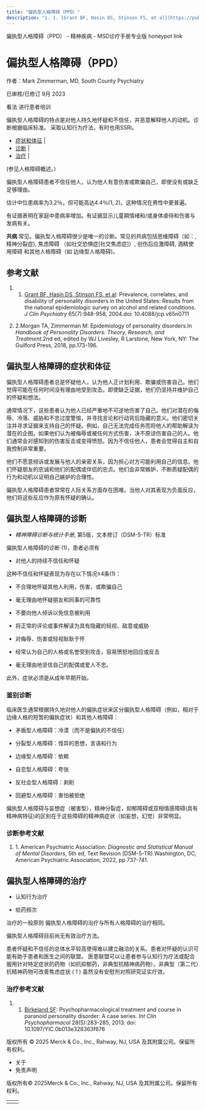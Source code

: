 ```yaml
---
title: "偏执型人格障碍（PPD）"
description: "1. 1. [Grant BF, Hasin DS, Stinson FS, et al](https://pubmed.ncbi.nlm.nih.gov/15291684/): Prevalence, correlates, and disability of personality disorders in the United States: Results from the national epidemiologic survey on alcohol and related conditions. _J Clin Psychiatry_ 65(7):948-958, 2004.doi: 10.4088/jcp.v65n0711"
---
```


﻿偏执型人格障碍（PPD） - 精神疾病 - MSD诊疗手册专业版 honeypot link

# 偏执型人格障碍（PPD）

作者：Mark Zimmerman, MD, South County Psychiatry

已审核/已修订 9月 2023

看法 进行患者培训

偏执型人格障碍的特点是对他人持久地怀疑和不信任，并恶意解释他人的动机。诊断根据临床标准。 采取认知行为疗法，有时也用SSRI。

- [症状和体征](#症状和体征_v25246474_zh) \|
- [诊断](#诊断_v25246480_zh) \|
- [治疗](#治疗_v25246520_zh) \|

(参见人格障碍概述。）

偏执型人格障碍患者不信任他人，认为他人有意伤害或欺骗自己，即使没有或缺乏足够理由。

估计中位患病率为3.2％，但可能高达4.4％(1, 2)。这种情况在男性中更普遍。

有证据表明在家庭中患病率增加。有证据显示儿童期情绪和/或身体虐待和伤害与发病有关。

**共病** 常见。偏执型人格障碍很少是唯一的诊断。常见的共病包括思维障碍（如：, 精神分裂症), 焦虑障碍 （如社交恐惧症\[社交焦虑症\]）, 创伤后应激障碍, 酒精使用障碍 和其他人格障碍（如 边缘型人格障碍)。

## 参考文献

1. 1. [Grant BF, Hasin DS, Stinson FS, et al](https://pubmed.ncbi.nlm.nih.gov/15291684/): Prevalence, correlates, and disability of personality disorders in the United States: Results from the national epidemiologic survey on alcohol and related conditions. _J Clin Psychiatry_ 65(7):948-958, 2004.doi: 10.4088/jcp.v65n0711

2. 2.Morgan TA, Zimmerman M: Epidemiology of personality disorders.In _Handbook of Personality Disorders: Theory, Research, and Treatment_.2nd ed, edited by WJ Livesley, R Larstone, New York, NY: The Guilford Press, 2018, pp.173-196.


## 偏执型人格障碍的症状和体征

偏执型人格障碍患者总是怀疑他人，认为他人正计划利用、欺骗或伤害自己。他们觉得可能在任何时间没有理由地受到攻击。即使缺乏证据，他们仍坚持并维护自己的怀疑和想法。

通常情况下，这些患者认为他人已经严重地不可逆地伤害了自己。他们对潜在的侮辱、冷落、威胁和不忠过度警惕，并寻找言论和行动背后隐藏的意义。他们密切关注并寻求证据来支持自己的怀疑。例如，自己无法完成任务而将他人的帮助解读为潜在的企图。如果他们认为被侮辱或被任何方式伤害，决不原谅伤害自己的人。他们通常会对感知到的伤害反击或变得愤怒。因为不信任他人，患者会觉得自主和自我控制非常重要。

他们不愿意倾诉或发展与他人的亲密关系，因为担心对方可能利用自己的信息。他们怀疑朋友的忠诚和他们的配偶或伴侣的忠贞。他们会非常嫉妒，不断质疑配偶的行为和动机以证明自己嫉妒的合理性。

偏执型人格障碍患者常常在人际关系方面存在困难。当他人对其表现为负面反应，他们将这些反应作为原有怀疑的确认。

## 偏执型人格障碍的诊断

- _精神障碍诊断与统计手册_, 第5版，文本修订（DSM-5-TR）标准


偏执型人格障碍的诊断 (1)，患者必须有

- 对他人的持续不信任和怀疑


这种不信任和怀疑表现为存在以下情况≥4条(1)：

- 不合理地怀疑其他人利用，伤害，或欺骗自己

- 毫无理由地怀疑朋友和同事的可靠性

- 不要向他人倾诉以免信息被利用

- 将正常的评论或事件解读为具有隐藏的轻视、敌意或威胁

- 对侮辱、伤害或轻视耿耿于怀

- 经常认为自己的人格或名誉受到攻击，容易愤怒地回应或反击

- 毫无理由地坚信自己的配偶或爱人不忠。


此外，症状必须是从成年早期开始。

### 鉴别诊断

临床医生通常根据持久地对他人的偏执症状来区分偏执型人格障碍（例如，相对于边缘人格的短暂的偏执症状）和其他人格障碍：

- 矛盾型人格障碍：冷漠（而不是偏执的不信任）

- 分裂型人格障碍：怪异的思想，言语和行为

- 边缘型人格障碍：依赖

- 自恋型人格障碍：夸张

- 反社会型人格障碍：剥削

- 回避型人格障碍：害怕被拒绝


偏执型人格障碍与妄想症（被害型），精神分裂症，抑郁障碍或双相情感障碍(具有精神病特征)的区别在于这些障碍的精神病症状（如妄想，幻觉）非常明显。

### 诊断参考文献

1. 1. American Psychiatric Association: _Diagnostic and Statistical Manual of Mental Disorders_, 5th ed, Text Revision (DSM-5-TR).Washington, DC, American Psychiatric Association, 2022, pp 737-741.


## 偏执型人格障碍的治疗

- 认知行为治疗

- 给药频次


治疗的一般原则 偏执型人格障碍的治疗与所有人格障碍的治疗相同。

偏执型人格障碍目前尚无有效治疗方法。

患者怀疑和不信任的总体水平较高使得难以建立融洽的关系。患者对怀疑的认识可能有助于患者和医生之间的联盟。 医患联盟可以让患者参与认知行为疗法或配合服用针对特定症状的药物（如抗抑郁药，非典型抗精神病药物）。非典型（第二代）抗精神药物可改善焦虑症状 ( 1 ) 虽然没有安慰剂对照研究证实疗效。

### 治疗参考文献

1. 1. [Birkeland SF](https://pubmed.ncbi.nlm.nih.gov/23820335/): Psychopharmacological treatment and course in paranoid personality disorder: A case series. _Int Clin Psychopharmacol_ 28(5):283-285, 2013. doi: 10.1097/YIC.0b013e328363f676




版权所有 © 2025
Merck & Co., Inc., Rahway, NJ, USA 及其附属公司。保留所有权利。

- 关于
- 免责声明

版权所有© 2025Merck & Co., Inc., Rahway, NJ, USA 及其附属公司。保留所有权利。

|     |     |
| --- | --- |
|  |  |